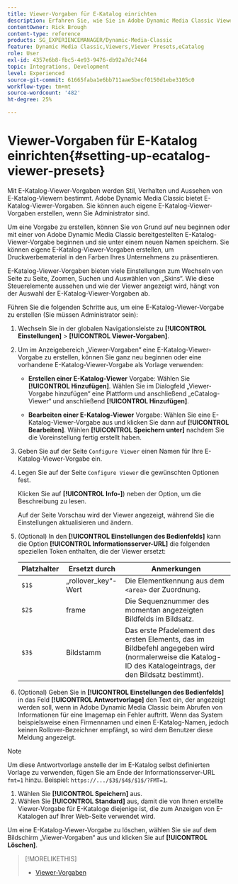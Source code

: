 ```yaml
---
title: Viewer-Vorgaben für E-Katalog einrichten
description: Erfahren Sie, wie Sie in Adobe Dynamic Media Classic Viewer-Vorgaben für E-Kataloge einrichten.
contentOwner: Rick Brough
content-type: reference
products: SG_EXPERIENCEMANAGER/Dynamic-Media-Classic
feature: Dynamic Media Classic,Viewers,Viewer Presets,eCatalog
role: User
exl-id: 4357e6b8-fbc5-4e93-9476-db92a7dc7464
topic: Integrations, Development
level: Experienced
source-git-commit: 61665faba1e6bb711aae5becf0150d1ebe3105c0
workflow-type: tm+mt
source-wordcount: '482'
ht-degree: 25%

---
```


# Viewer-Vorgaben für E-Katalog einrichten{#setting-up-ecatalog-viewer-presets}

Mit E-Katalog-Viewer-Vorgaben werden Stil, Verhalten und Aussehen von E-Katalog-Viewern bestimmt. Adobe Dynamic Media Classic bietet E-Katalog-Viewer-Vorgaben. Sie können auch eigene E-Katalog-Viewer-Vorgaben erstellen, wenn Sie Administrator sind.

Um eine Vorgabe zu erstellen, können Sie von Grund auf neu beginnen oder mit einer von Adobe Dynamic Media Classic bereitgestellten E-Katalog-Viewer-Vorgabe beginnen und sie unter einem neuen Namen speichern. Sie können eigene E-Katalog-Viewer-Vorgaben erstellen, um Druckwerbematerial in den Farben Ihres Unternehmens zu präsentieren.

E-Katalog-Viewer-Vorgaben bieten viele Einstellungen zum Wechseln von Seite zu Seite, Zoomen, Suchen und Auswählen von „Skins“. Wie diese Steuerelemente aussehen und wie der Viewer angezeigt wird, hängt von der Auswahl der E-Katalog-Viewer-Vorgaben ab.

Führen Sie die folgenden Schritte aus, um eine E-Katalog-Viewer-Vorgabe zu erstellen (Sie müssen Administrator sein):

1. Wechseln Sie in der globalen Navigationsleiste zu **[!UICONTROL Einstellungen]** > **[!UICONTROL Viewer-Vorgaben]**.
1. Um im Anzeigebereich „Viewer-Vorgaben“ eine E-Katalog-Viewer-Vorgabe zu erstellen, können Sie ganz neu beginnen oder eine vorhandene E-Katalog-Viewer-Vorgabe als Vorlage verwenden:

   * **Erstellen einer E-Katalog-Viewer** Vorgabe: Wählen Sie **[!UICONTROL Hinzufügen]**. Wählen Sie im Dialogfeld „Viewer-Vorgabe hinzufügen“ eine Plattform und anschließend „eCatalog-Viewer“ und anschließend **[!UICONTROL Hinzufügen]**.

   * **Bearbeiten einer E-Katalog-Viewer** Vorgabe: Wählen Sie eine E-Katalog-Viewer-Vorgabe aus und klicken Sie dann auf **[!UICONTROL Bearbeiten]**. Wählen **[!UICONTROL Speichern unter]** nachdem Sie die Voreinstellung fertig erstellt haben.

1. Geben Sie auf der Seite `Configure Viewer` einen Namen für Ihre E-Katalog-Viewer-Vorgabe ein.
1. Legen Sie auf der Seite `Configure Viewer` die gewünschten Optionen fest.

   Klicken Sie auf **[!UICONTROL Info-]**) neben der Option, um die Beschreibung zu lesen.

   Auf der Seite Vorschau wird der Viewer angezeigt, während Sie die Einstellungen aktualisieren und ändern.

1. (Optional) In den **[!UICONTROL Einstellungen des Bedienfelds]** kann die Option **[!UICONTROL Informationsserver-URL]** die folgenden speziellen Token enthalten, die der Viewer ersetzt:

   | Platzhalter | Ersetzt durch | Anmerkungen |
   | --- | --- | --- |
   | `$1$` | „rollover_key“-Wert | Die Elementkennung aus dem `<area>` der Zuordnung. |
   | `$2$` | frame | Die Sequenznummer des momentan angezeigten Bildfelds im Bildsatz. |
   | `$3$` | Bildstamm | Das erste Pfadelement des ersten Elements, das im Bildbefehl angegeben wird (normalerweise die Katalog-ID des Katalogeintrags, der den Bildsatz bestimmt). |

1. (Optional) Geben Sie in **[!UICONTROL Einstellungen des Bedienfelds]** in das Feld **[!UICONTROL Antwortvorlage]** den Text ein, der angezeigt werden soll, wenn in Adobe Dynamic Media Classic beim Abrufen von Informationen für eine Imagemap ein Fehler auftritt. Wenn das System beispielsweise einen Firmennamen und einen E-Katalog-Namen, jedoch keinen Rollover-Bezeichner empfängt, so wird dem Benutzer diese Meldung angezeigt.

>[!NOTE]
>
>Um diese Antwortvorlage anstelle der im E-Katalog selbst definierten Vorlage zu verwenden, fügen Sie am Ende der Informationsserver-URL `fmt=1` hinzu. Beispiel: `https://.../$3$/$4$/$1$/?FMT=1`.

1. Wählen Sie **[!UICONTROL Speichern]** aus.
1. Wählen Sie **[!UICONTROL Standard]** aus, damit die von Ihnen erstellte Viewer-Vorgabe für E-Kataloge diejenige ist, die zum Anzeigen von E-Katalogen auf Ihrer Web-Seite verwendet wird.

Um eine E-Katalog-Viewer-Vorgabe zu löschen, wählen Sie sie auf dem Bildschirm „Viewer-Vorgaben“ aus und klicken Sie auf **[!UICONTROL Löschen]**.

>[!MORELIKETHIS]
>
>* [Viewer-Vorgaben](application-setup.md#viewer_presets)
